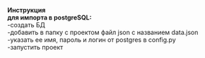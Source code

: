 **Инструкция**  
**для импорта в postgreSQL:**  
 -создать БД  
 -добавить в папку с проектом файл json с названием data.json  
 -указать ее имя, пароль и логин от postgres в config.py  
 -запустить проект